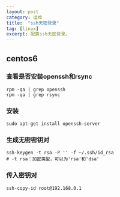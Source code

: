 ```yaml
---
layout: post
category: 运维
title:  "ssh无密登录"
tag: [linux]
excerpt: 配置ssh无密登录。
---
```


## centos6

### 查看是否安装openssh和rsync

```shell
rpm -qa | grep openssh
rpm -qa | grep rsync
```

### 安装

```shell
sudo apt-get install openssh-server
```

### 生成无密密钥对

```shell
ssh-keygen -t rsa -P '' -f ~/.ssh/id_rsa
# -t rsa：加密类型，可以为'rsa'和'dsa'
```

### 传入密钥对

```shell
ssh-copy-id root@192.168.0.1
```
